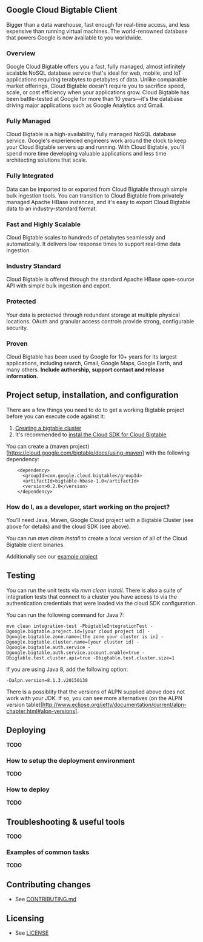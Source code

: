 ## Google Cloud Bigtable Client

Bigger than a data warehouse, fast enough for real-time access, and less expensive than running virtual machines. The world-renowned database that powers Google is now available to you worldwide.

### Overview

Google Cloud Bigtable offers you a fast, fully managed, almost infinitely scalable NoSQL database service that's ideal for web, mobile, and IoT applications requiring terabytes to petabytes of data. Unlike comparable market offerings, Cloud Bigtable doesn't require you to sacrifice speed, scale, or cost efficiency when your applications grow. Cloud Bigtable has been battle-tested at Google for more than 10 years—it's the database driving major applications such as Google Analytics and Gmail.

### Fully Managed

Cloud Bigtable is a high-availability, fully managed NoSQL database service. Google's experienced engineers work around the clock to keep your Cloud Bigtable servers up and running. With Cloud Bigtable, you'll spend more time developing valuable applications and less time architecting solutions that scale.

### Fully Integrated

Data can be imported to or exported from Cloud Bigtable through simple bulk ingestion tools. You can transition to Cloud Bigtable from privately managed Apache HBase instances, and it's easy to export Cloud Bigtable data to an industry-standard format.

### Fast and Highly Scalable

Cloud Bigtable scales to hundreds of petabytes seamlessly and automatically. It delivers low response times to support real-time data ingestion.

### Industry Standard

Cloud Bigtable is offered through the standard Apache HBase open-source API with simple bulk ingestion and export.

### Protected

Your data is protected through redundant storage at multiple physical locations. OAuth and granular access controls provide strong, configurable security.

### Proven

Cloud Bigtable has been used by Google for 10+ years for its largest applications, including search, Gmail, Google Maps, Google Earth, and many others.
**Include authorship, support contact and release information.**


## Project setup, installation, and configuration

There are a few things you need to do to get a working Bigtable project before you can execute code against it:
1. [Creating a bigtable cluster](https://cloud.google.com/bigtable/docs/creating-cluster)
1. It's recommended to [instal the Cloud SDK for Cloud Bigtable](https://cloud.google.com/bigtable/docs/installing-cloud-sdk)

You can create a (maven project)[https://cloud.google.com/bigtable/docs/using-maven] with the following dependency:

        <dependency>
          <groupId>com.google.cloud.bigtable</groupId>
          <artifactId>bigtable-hbase-1.0</artifactId>
          <version>0.2.0</version>
        </dependency>

### How do I, as a developer, start working on the project?

You'll need Java, Maven, Google Cloud project with a Bigtable Cluster (see above for details) and the cloud SDK (see above).

You can run *mvn clean install* to create a local version of all of the Cloud Bigtable client binaries. 

Additionally see our [example project](https://github.com/GoogleCloudPlatform/cloud-bigtable-examples)

## Testing

You can run the unit tests via *mvn clean install*.  There is also a suite of integration tests that connect to a cluster you have access to via the authentication credentials that were loaded via the cloud SDK configuration.

You can run the following command for Java 7:

`mvn clean integration-test -PbigtableIntegrationTest -Dgoogle.bigtable.project.id=[your cloud project id] -Dgoogle.bigtable.zone.name=[the zone your cluster is in] -Dgoogle.bigtable.cluster.name=[your cluster id] -Dgoogle.bigtable.auth.service -Dgoogle.bigtable.auth.service.account.enable=true -Dbigtable.test.cluster.api=true -Dbigtable.test.cluster.size=1`

If you are using Java 8, add the following option:

`-Dalpn.version=8.1.3.v20150130`

There is a possiblity that the versions of ALPN supplied above does not work with your JDK.  If so, you can see more alternatives (on the ALPN version table)[http://www.eclipse.org/jetty/documentation/current/alpn-chapter.html#alpn-versions].

## Deploying
**TODO**

### How to setup the deployment environment
**TODO**


### How to deploy
**TODO**


## Troubleshooting & useful tools
**TODO**

### Examples of common tasks
**TODO**

## Contributing changes

* See [CONTRIBUTING.md](CONTRIBUTING.md)


## Licensing

* See [LICENSE](LICENSE)
